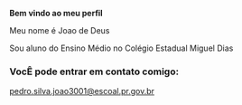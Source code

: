 **Bem vindo ao meu perfil**

Meu nome é Joao de Deus

Sou aluno do Ensino Médio no Colégio Estadual Miguel Dias

### VocÊ pode entrar em contato comigo:

pedro.silva.joao3001@escoal.pr.gov.br
